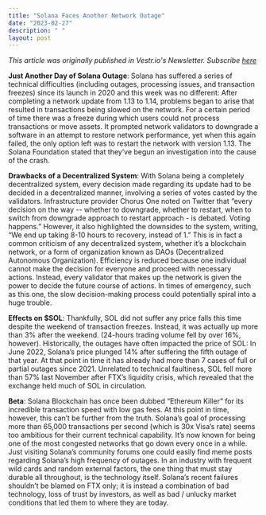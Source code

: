 ```yaml
---
title: "Solana Faces Another Network Outage"
date: "2023-02-27"
description: " "
layout: post
---
```


<i>This article was originally published in Vestr.io's Newsletter. Subscribe <a href="https://www.vestr.io/" target="_blank">here</a></i>

<b>Just Another Day of Solana Outage</b>: Solana has suffered a series of technical difficulties (including outages, processing issues, and transaction freezes) since its launch in 2020 and this week was no different: After completing a network update from 1.13 to 1.14, problems began to arise that resulted in transactions being slowed on the network. For a certain period of time there was a freeze during which users could not process transactions or move assets. It prompted network validators to downgrade a software in an attempt to restore network performance, yet when this again failed, the only option left was to restart the network with version 1.13. The Solana Foundation stated that they’ve begun an investigation into the cause of the crash.

<b>Drawbacks of a Decentralized System</b>: With Solana being a completely decentralized system, every decision made regarding its update had to be decided in a decentralized manner, involving a series of votes casted by the validators. Infrastructure provider Chorus One noted on Twitter that “every decision on the way -- whether to downgrade, whether to restart, when to switch from downgrade approach to restart approach - is debated. Voting happens.” However, it also highlighted the downsides to the system, writing, “We end up taking 8-10 hours to recovery, instead of 1.” This is in fact a common criticism of any decentralized system, whether it’s a blockchain network, or a form of organization known as DAOs (Decentralized Autonomous Organization). Efficiency is reduced because one individual cannot make the decision for everyone and proceed with necessary actions. Instead, every validator that makes up the network is given the power to decide the future course of actions. In times of emergency, such as this one, the slow decision-making process could potentially spiral into a huge trouble.

<b>Effects on $SOL</b>: Thankfully, SOL did not suffer any price falls this time despite the weekend of transaction freezes. Instead, it was actually up more than 3% after the weekend. (24-hours trading volume fell by over 16%, however). Historically, the outages have often impacted the price of SOL: In June 2022, Solana’s price plunged 14% after suffering the fifth outage of that year. At that point in time it has already had more than 7 cases of full or partial outages since 2021. Unrelated to technical faultiness, SOL fell more than 57% last November after FTX’s liquidity crisis, which revealed that the exchange held much of SOL in circulation.

<b>Beta</b>: Solana Blockchain has once been dubbed “Ethereum Killer” for its incredible transaction speed with low gas fees. At this point in time, however, this can’t be further from the truth. Solana’s goal of processing more than 65,000 transactions per second (which is 30x Visa’s rate) seems too ambitious for their current technical capability. It’s now known for being one of the most congested networks that go down every once in a while. Just visiting Solana’s community forums one could easily find meme posts regarding Solana’s high frequency of outages. In an industry with frequent wild cards and random external factors, the one thing that must stay durable all throughout, is the technology itself. Solana’s recent failures shouldn’t be blamed on FTX only; it is instead a combination of bad technology, loss of trust by investors, as well as bad / unlucky market conditions that led them to where they are today.
